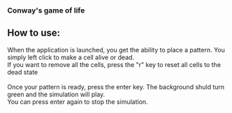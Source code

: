 ### Conway's game of life

## How to use:
When the application is launched, you get the ability to place a pattern. You simply left click to make a cell alive or dead.<br />
If you want to remove all the cells, press the "r" key to reset all cells to the dead state<br />
<br />
Once your pattern is ready, press the enter key. The background shuld turn green and the simulation will play.<br />
You can press enter again to stop the simulation.